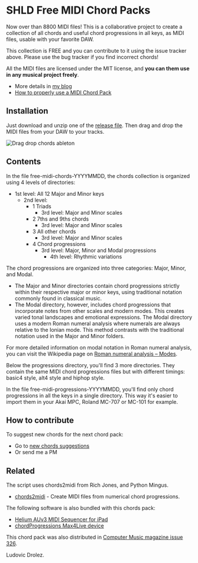 # SHLD Free MIDI Chord Packs

Now over than 8800 MIDI files! This is a collaborative project to create a collection of all chords
and useful chord progressions in all keys, as MIDI files, usable
with your favorite DAW.

This collection is FREE and you can contribute to it using the issue tracker above.
Please use the bug tracker if you find incorrect chords! 

All the MIDI files are licensed under the MIT license, and **you can them use in any musical project freely**.

 * More details in [my blog](https://drolez.com/blog/music/free-midi-chords-progressions.php)
 * [How to properly use a MIDI Chord Pack](https://youtu.be/EspZ4lj9TaU)

## Installation

Just download and unzip one of the [release file](https://github.com/ldrolez/free-midi-chords/releases). 
Then drag and drop the MIDI files from your DAW to your tracks.

![Drag drop chords ableton](https://i.imgur.com/vys6qGl.gif)

## Contents

In the file free-midi-chords-YYYYMMDD, the chords collection is organized using 4 levels of directories:

 * 1st level: All 12 Major and Minor keys
   * 2nd level: 
     * 1 Triads
       * 3rd level: Major and Minor scales
     * 2 7ths and 9ths chords
       * 3rd level: Major and Minor scales
     * 3 All other chords
       * 3rd level: Major and Minor scales
     * 4 Chord progressions
       * 3rd level: Major, Minor and Modal progressions
         * 4th level: Rhythmic variations 

The chord progressions are organized into three categories: Major, Minor, and Modal. 
 * The Major and Minor directories contain chord progressions strictly within their respective major or minor keys, using traditional notation commonly found in classical music. 
 * The Modal directory, however, includes chord progressions that incorporate notes from other scales and modern modes. This creates varied tonal landscapes and emotional expressions. The Modal directory uses a modern Roman numeral analysis where numerals are always relative to the Ionian mode. This method contrasts with the traditional notation used in the Major and Minor folders.

For more detailed information on modal notation in Roman numeral analysis, you can visit the Wikipedia page on [Roman numeral analysis – Modes](https://en.wikipedia.org/wiki/Roman_numeral_analysis#Modes).

Below the progressions directory, you'll find 3 more directories. They contain the same MIDI chord progressions files but with different timings: basic4 style, alt4 style and hiphop style.

In the file free-midi-progressions-YYYYMMDD, you'll find only chord progressions in all the keys in a single directory. This way it's easier to import them in your Akai MPC, Roland MC-707 or MC-101 for example. 

## How to contribute

To suggest new chords for the next chord pack:
 * Go to [new chords suggestions](https://github.com/ldrolez/free-midi-chords/issues/new?assignees=&labels=new+chords&template=new-chord.md&title=%5Bnew+chord+progression%5D+)
 * Or send me a PM

## Related

The script uses chords2midi from Rich Jones, and Python Mingus.

 * [chords2midi](https://github.com/Miserlou/chords2midi) - Create MIDI files from numerical chord progressions.

The following software is also bundled with this chords pack:

 * [Helium AUv3 MIDI Sequencer for iPad](https://apps.apple.com/gb/app/helium-auv3-midi-sequencer/id1563152523)
 * [chordProgressions Max4Live device](https://maxforlive.com/library/device.php?id=7559)

This chord pack was also distributed in [Computer Music magazine issue 326](https://www.musicradar.com/news/issue-326-of-computer-music-is-on-sale-now).

Ludovic Drolez.

